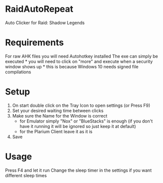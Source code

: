 # RaidAutoRepeat
Auto Clicker for Raid: Shadow Legends

# Requirements
For raw AHK files you will need Autohotkey installed
The exe can simply be executed 
\* you will need to click on "more" and execute when a security window shows up
\* this is because Windows 10 needs signed file compilations

# Setup
1. On start double click on the Tray Icon to open settings (or Press F9)
2. Set your desired waiting time between clicks
3. Make sure the Name for the Window is correct
    - for Emulator simply "Nox" or "BlueStacks" is enough (if you don't have it running it will be ignored so just keep it at default)
    -  for the Plarium Client leave it as it is
4. Save

# Usage
Press F4 and let it run
Change the sleep timer in the settings if you want different sleep times
